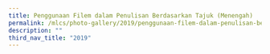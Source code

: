 ```yaml
---
title: Penggunaan Filem dalam Penulisan Berdasarkan Tajuk (Menengah)
permalink: /mlcs/photo-gallery/2019/penggunaan-filem-dalam-penulisan-berdasarkan-tajuk-menengah/
description: ""
third_nav_title: "2019"
---
```

